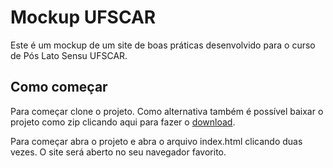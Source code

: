 # Mockup UFSCAR

Este é um mockup de um site de boas práticas desenvolvido para o curso de Pós Lato Sensu UFSCAR.

## Como começar

Para começar clone o projeto. Como alternativa também é possível baixar o projeto como zip clicando aqui para fazer o [download](https://github.com/felipetop/Mockup-UFSCAR/archive/master.zip).

Para começar abra o projeto e abra o arquivo index.html clicando duas vezes. O site será aberto no seu navegador favorito.
